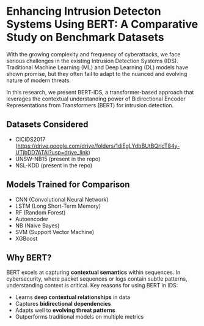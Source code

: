 # Enhancing Intrusion Detecton Systems Using BERT: A Comparative Study on Benchmark Datasets
With the growing complexity and frequency of cyberattacks, we face serious challenges in the existing Intrusion Detection Systems (IDS).
Traditional Machine Learning (ML) and Deep Learning (DL) models have shown promise, but they often fail to adapt to the nuanced and evolving nature of modern threats.

In this research, we present BERT-IDS, a transformer-based approach that leverages the contextual understanding power of Bidirectional Encoder Representations from Transformers (BERT) for intrusion detection.

## Datasets Considered
- CICIDS2017 (https://drive.google.com/drive/folders/1diEgLYdbBUtBQrlcT84y-UTjbDD7ATAl?usp=drive_link)
- UNSW-NB15 (present in the repo)
- NSL-KDD (present in the repo)

## Models Trained for Comparison
- CNN (Convolutional Neural Network)
- LSTM (Long Short-Term Memory)
- RF (Random Forest)
- Autoencoder
- NB (Naive Bayes)
- SVM (Support Vector Machine)
- XGBoost

## Why BERT?
BERT excels at capturing **contextual semantics** within sequences. In cybersecurity, where packet sequences or logs contain subtle patterns, understanding context is critical.
Key reasons for using BERT in IDS:
- Learns **deep contextual relationships** in data
- Captures **bidirectional dependencies**
- Adapts well to **evolving threat patterns**
- Outperforms traditional models on multiple metrics
